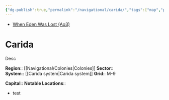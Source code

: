 ```yaml
---
{"dg-publish":true,"permalink":"/navigational/carida/","tags":["map","planet","colonies","unfinished"]}
---
```


- [When Eden Was Lost (Ao3)](https://archiveofourown.org/works/19334440/chapters/45992584)
# Carida
Desc

**Region**::  [[Navigational/Colonies\|Colonies]]
**Sector**::  
**System**::  [[Carida system\|Carida system]]
**Grid**::  M-9

**Capital**::
**Notable Locations**::
- test